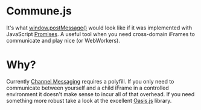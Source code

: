 # Commune.js

It's what [window.postMessage()](https://developer.mozilla.org/en-US/docs/Web/API/Window.postMessage) would look like if it was implemented with JavaScript [Promises](http://promises-aplus.github.io/promises-spec/). A useful tool when you need cross-domain iFrames to communicate and play nice (or WebWorkers).

# Why?

Currently [Channel Messaging](http://www.whatwg.org/specs/web-apps/current-work/multipage/web-messaging.html#channel-messaging) requires a polyfill. If you only need to communicate between yourself and a child iFrame in a controlled environment it doesn't make sense to incur all of that overhead. If you need something more robust take a look at the excellent [Oasis.js](https://github.com/tildeio/oasis.js) library.
